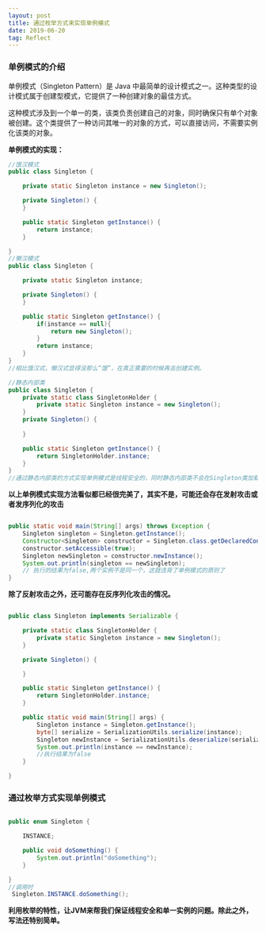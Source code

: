 ```yaml
---
layout: post
title: 通过枚举方式来实现单例模式
date: 2019-06-20
tag: Reflect
---
```


### 单例模式的介绍

单例模式（Singleton Pattern）是 Java 中最简单的设计模式之一。这种类型的设计模式属于创建型模式，它提供了一种创建对象的最佳方式。

这种模式涉及到一个单一的类，该类负责创建自己的对象，同时确保只有单个对象被创建。这个类提供了一种访问其唯一的对象的方式，可以直接访问，不需要实例化该类的对象。

**单例模式的实现：**

```java
//饿汉模式
public class Singleton {

    private static Singleton instance = new Singleton();

    private Singleton() {
    }

    public static Singleton getInstance() {
        return instance;
    }

}
//懒汉模式
public class Singleton {

    private static Singleton instance;

    private Singleton() {
    }

    public static Singleton getInstance() {
        if(instance == null){
            return new Singleton();
        }
        return instance;
    }
}
//相比饿汉式，懒汉式显得没那么“饿”，在真正需要的时候再去创建实例。

//静态内部类
public class Singleton {
    private static class SingletonHolder {
        private static Singleton instance = new Singleton();
    }
    private Singleton() {
       
    }

    public static Singleton getInstance() {
        return SingletonHolder.instance;
    }
}
//通过静态内部类的方式实现单例模式是线程安全的，同时静态内部类不会在Singleton类加载时就加载，而是在调用getInstance()方法时才进行加载，达到了懒加载的效果。
```

**以上单例模式实现方法看似都已经很完美了，其实不是，可能还会存在发射攻击或者发序列化的攻击**
```java

public static void main(String[] args) throws Exception {
    Singleton singleton = Singleton.getInstance();
    Constructor<Singleton> constructor = Singleton.class.getDeclaredConstructor();
    constructor.setAccessible(true);
    Singleton newSingleton = constructor.newInstance();
    System.out.println(singleton == newSingleton);
    // 执行的结果为false,两个实例不是同一个，这就违背了单例模式的原则了
}

```

**除了反射攻击之外，还可能存在反序列化攻击的情况。**

```java

public class Singleton implements Serializable {

    private static class SingletonHolder {
        private static Singleton instance = new Singleton();
    }

    private Singleton() {

    }

    public static Singleton getInstance() {
        return SingletonHolder.instance;
    }

    public static void main(String[] args) {
        Singleton instance = Singleton.getInstance();
        byte[] serialize = SerializationUtils.serialize(instance);
        Singleton newInstance = SerializationUtils.deserialize(serialize);
        System.out.println(instance == newInstance);
        //执行结果为false
    }

}

```


### 通过枚举方式实现单例模式

```java

public enum Singleton {

    INSTANCE;

    public void doSomething() {
        System.out.println("doSomething");
    }

}
//调用时
 Singleton.INSTANCE.doSomething(); 
```
**利用枚举的特性，让JVM来帮我们保证线程安全和单一实例的问题。除此之外，写法还特别简单。**
